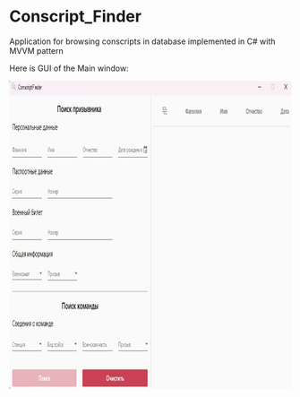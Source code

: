 # Conscript_Finder
Application for browsing conscripts in database implemented in C# with MVVM pattern

Here is GUI of the Main window:

<p>
  <img src = "https://github.com/trxerick/Conscript_Finder/blob/main/GUI_Demo/GUI_1.jpg" Width=900 Height=550/>
</p>
